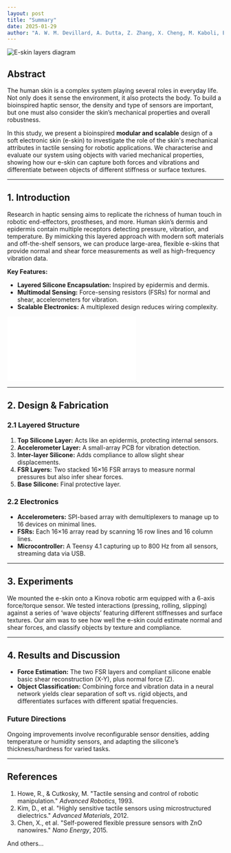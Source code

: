 ```yaml
---
layout: post
title: "Summary"
date: 2025-01-29
author: "A. W. M. Devillard, A. Dutta, Z. Zhang, X. Cheng, M. Kaboli, E. Burdet"
---
```


![E-skin layers diagram](/assets/img/eskin_diagram.jpg)

## Abstract

The human skin is a complex system playing several roles in everyday life. Not only does it sense the environment, it also protects the body. To build a bioinspired haptic sensor, the density and type of sensors are important, but one must also consider the skin’s mechanical properties and overall robustness. 

In this study, we present a bioinspired **modular and scalable** design of a soft electronic skin (e-skin) to investigate the role of the skin's mechanical attributes in tactile sensing for robotic applications. We characterise and evaluate our system using objects with varied mechanical properties, showing how our e-skin can capture both forces and vibrations and differentiate between objects of different stiffness or surface textures.

---

## 1. Introduction

Research in haptic sensing aims to replicate the richness of human touch in robotic end-effectors, prostheses, and more. Human skin’s dermis and epidermis contain multiple receptors detecting pressure, vibration, and temperature. By mimicking this layered approach with modern soft materials and off-the-shelf sensors, we can produce large-area, flexible e-skins that provide normal and shear force measurements as well as high-frequency vibration data.

**Key Features:**
- **Layered Silicone Encapsulation:** Inspired by epidermis and dermis.
- **Multimodal Sensing:** Force-sensing resistors (FSRs) for normal and shear, accelerometers for vibration.
- **Scalable Electronics:** A multiplexed design reduces wiring complexity.

![Kinova robot with e-skin](assets/img/setup/experimental_setup.pdf)

---

## 2. Design & Fabrication

### 2.1 Layered Structure

1. **Top Silicone Layer:** Acts like an epidermis, protecting internal sensors.
2. **Accelerometer Layer:** A small-array PCB for vibration detection.
3. **Inter-layer Silicone:** Adds compliance to allow slight shear displacements.
4. **FSR Layers:** Two stacked 16×16 FSR arrays to measure normal pressures but also infer shear forces.
5. **Base Silicone:** Final protective layer.

### 2.2 Electronics

- **Accelerometers:** SPI-based array with demultiplexers to manage up to 16 devices on minimal lines.
- **FSRs:** Each 16×16 array read by scanning 16 row lines and 16 column lines. 
- **Microcontroller:** A Teensy 4.1 capturing up to 800 Hz from all sensors, streaming data via USB.


---

## 3. Experiments

We mounted the e-skin onto a Kinova robotic arm equipped with a 6-axis force/torque sensor. We tested interactions (pressing, rolling, slipping) against a series of ‘wave objects’ featuring different stiffnesses and surface textures. Our aim was to see how well the e-skin could estimate normal and shear forces, and classify objects by texture and compliance.

---

## 4. Results and Discussion

- **Force Estimation:** The two FSR layers and compliant silicone enable basic shear reconstruction (X-Y), plus normal force (Z).
- **Object Classification:** Combining force and vibration data in a neural network yields clear separation of soft vs. rigid objects, and differentiates surfaces with different spatial frequencies.

### Future Directions
Ongoing improvements involve reconfigurable sensor densities, adding temperature or humidity sensors, and adapting the silicone’s thickness/hardness for varied tasks.

---

## References

1. Howe, R., & Cutkosky, M. "Tactile sensing and control of robotic manipulation." *Advanced Robotics*, 1993.  
2. Kim, D., et al. "Highly sensitive tactile sensors using microstructured dielectrics." *Advanced Materials*, 2012.  
3. Chen, X., et al. "Self-powered flexible pressure sensors with ZnO nanowires." *Nano Energy*, 2015.

And others…

